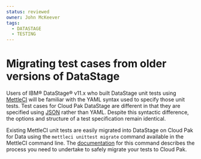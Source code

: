 ```yaml
---
status: reviewed
owner: John McKeever
tags:
  - DATASTAGE
  - TESTING
---
```

# Migrating test cases from older versions of DataStage

Users of IBM® DataStage® v11.x who built DataStage unit tests using [MettleCI](https://www.mettleci.com/) will be familiar with the YAML syntax used to specify those unit tests. Test cases for Cloud Pak DataStage are different in that they are specified using [JSON](test-specification-format.md) rather than YAML.  Despite this syntactic difference, the options and structure of a test specification remain identical.

Existing MettleCI unit tests are easily migrated into DataStage on Cloud Pak for Data using the `mettleci unittest migrate` command available in the MettleCI command line.  The [documentation](https://datamigrators.atlassian.net/wiki/spaces/MCIDOC/pages/2851274753/UnitTest+Migrate+Command) for this command describes the process you need to undertake to safely migrate your tests to Cloud Pak.
